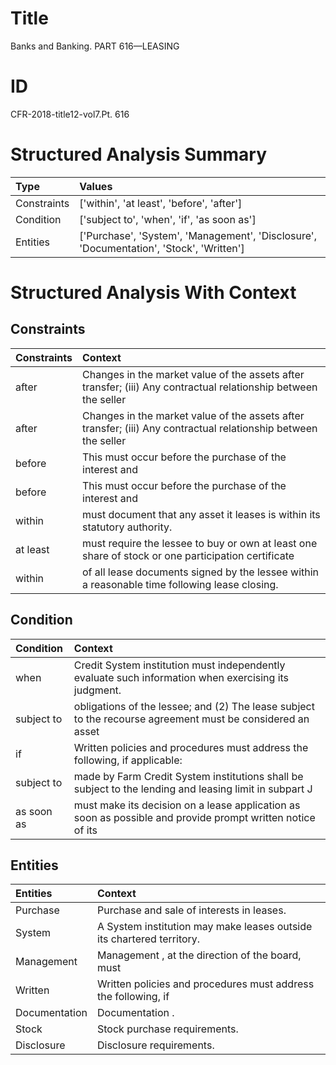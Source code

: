 # Title

 Banks and Banking. PART 616—LEASING


# ID

 CFR-2018-title12-vol7.Pt. 616


# Structured Analysis Summary

| Type        | Values                                                                                  |
|:------------|:----------------------------------------------------------------------------------------|
| Constraints | ['within', 'at least', 'before', 'after']                                               |
| Condition   | ['subject to', 'when', 'if', 'as soon as']                                              |
| Entities    | ['Purchase', 'System', 'Management', 'Disclosure', 'Documentation', 'Stock', 'Written'] |


# Structured Analysis With Context

 


## Constraints

| Constraints   | Context                                                                                                         |
|:--------------|:----------------------------------------------------------------------------------------------------------------|
| after         | Changes in the market value of the assets after transfer; (iii) Any contractual relationship between the seller |
| after         | Changes in the market value of the assets after transfer; (iii) Any contractual relationship between the seller |
| before        | This must occur  before  the purchase of the interest and                                                       |
| before        | This must occur  before  the purchase of the interest and                                                       |
| within        | must document that any asset it leases is within  its statutory authority.                                      |
| at least      | must require the lessee to buy or own at least one share of stock or one participation certificate              |
| within        | of all lease documents signed by the lessee within  a reasonable time following lease closing.                  |


## Condition

| Condition   | Context                                                                                                    |
|:------------|:-----------------------------------------------------------------------------------------------------------|
| when        | Credit System institution must independently evaluate such information when  exercising its judgment.      |
| subject to  | obligations of the lessee; and (2) The lease subject to the recourse agreement must be considered an asset |
| if          | Written policies and procedures must address the following,  if  applicable:                               |
| subject to  | made by Farm Credit System institutions shall be subject to the lending and leasing limit in subpart J     |
| as soon as  | must make its decision on a lease application as soon as possible and provide prompt written notice of its |


## Entities

| Entities      | Context                                                                 |
|:--------------|:------------------------------------------------------------------------|
| Purchase      | Purchase  and sale of interests in leases.                              |
| System        | A  System  institution may make leases outside its chartered territory. |
| Management    | Management , at the direction of the board, must                        |
| Written       | Written policies and procedures must address the following, if          |
| Documentation | Documentation .                                                         |
| Stock         | Stock  purchase requirements.                                           |
| Disclosure    | Disclosure  requirements.                                               |


